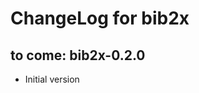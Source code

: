ChangeLog for bib2x
===================

to come: bib2x-0.2.0
--------------------

* Initial version



